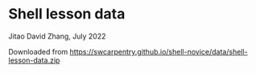 Shell lesson data
===
Jitao David Zhang, July 2022

Downloaded from https://swcarpentry.github.io/shell-novice/data/shell-lesson-data.zip

